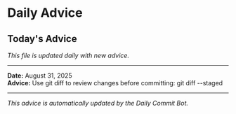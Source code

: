 # Daily Advice

## Today's Advice
*This file is updated daily with new advice.*

---

**Date:** August 31, 2025  
**Advice:** Use git diff to review changes before committing: git diff --staged

---

*This advice is automatically updated by the Daily Commit Bot.*

